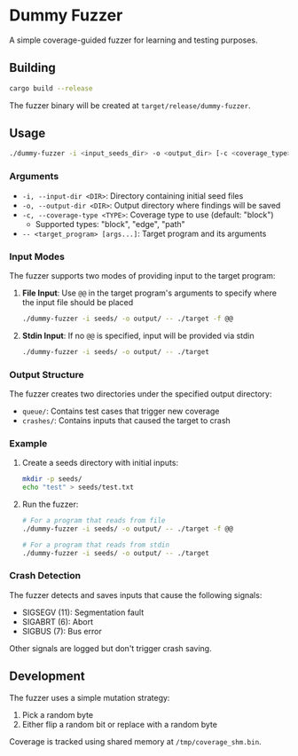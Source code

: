 # Dummy Fuzzer

A simple coverage-guided fuzzer for learning and testing purposes.

## Building

```bash
cargo build --release
```

The fuzzer binary will be created at `target/release/dummy-fuzzer`.

## Usage

```bash
./dummy-fuzzer -i <input_seeds_dir> -o <output_dir> [-c <coverage_type>] -- <target_program> [target_args...]
```

### Arguments

- `-i, --input-dir <DIR>`: Directory containing initial seed files
- `-o, --output-dir <DIR>`: Output directory where findings will be saved
- `-c, --coverage-type <TYPE>`: Coverage type to use (default: "block")
  - Supported types: "block", "edge", "path"
- `-- <target_program> [args...]`: Target program and its arguments

### Input Modes

The fuzzer supports two modes of providing input to the target program:

1. **File Input**: Use `@@` in the target program's arguments to specify where the input file should be placed
   ```bash
   ./dummy-fuzzer -i seeds/ -o output/ -- ./target -f @@
   ```

2. **Stdin Input**: If no `@@` is specified, input will be provided via stdin
   ```bash
   ./dummy-fuzzer -i seeds/ -o output/ -- ./target
   ```

### Output Structure

The fuzzer creates two directories under the specified output directory:

- `queue/`: Contains test cases that trigger new coverage
- `crashes/`: Contains inputs that caused the target to crash

### Example

1. Create a seeds directory with initial inputs:
   ```bash
   mkdir -p seeds/
   echo "test" > seeds/test.txt
   ```

2. Run the fuzzer:
   ```bash
   # For a program that reads from file
   ./dummy-fuzzer -i seeds/ -o output/ -- ./target -f @@

   # For a program that reads from stdin
   ./dummy-fuzzer -i seeds/ -o output/ -- ./target
   ```

### Crash Detection

The fuzzer detects and saves inputs that cause the following signals:
- SIGSEGV (11): Segmentation fault
- SIGABRT (6): Abort
- SIGBUS (7): Bus error

Other signals are logged but don't trigger crash saving.

## Development

The fuzzer uses a simple mutation strategy:
1. Pick a random byte
2. Either flip a random bit or replace with a random byte

Coverage is tracked using shared memory at `/tmp/coverage_shm.bin`. 